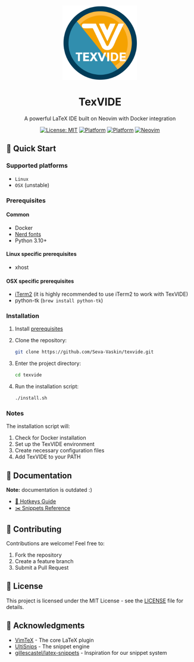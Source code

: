 <div align="center">
  <img src="img/logo.svg" alt="TexVIDE Logo" width="200"/>
  <h1>TexVIDE</h1>
  <p>A powerful LaTeX IDE built on Neovim with Docker integration</p>
</div>

<div align="center">
  
[![License: MIT](https://img.shields.io/badge/License-MIT-yellow.svg)](https://opensource.org/licenses/MIT)
[![Platform](https://img.shields.io/badge/Platform-Linux-blue.svg)](https://www.linux.org/)
[![Platform](https://img.shields.io/badge/Platform-OSX-blue.svg)](https://www.apple.com/macos/)
[![Neovim](https://img.shields.io/badge/Neovim-0.9+-green.svg)](https://neovim.io/)

</div>

## 🚀 Quick Start

### Supported platforms

- `Linux`
- `OSX` (unstable)

### Prerequisites

#### Common

- Docker
- [Nerd fonts](https://www.nerdfonts.com/)
- Python 3.10+

#### Linux specific prerequisites

- xhost

#### OSX specific prerequisites

- [iTerm2](https://iterm2.com/) (it is highly recommended to use iTerm2 to work with TexVIDE)
- python-tk (`brew install python-tk`)

### Installation

1. Install [prerequisites](#prerequisites)

2. Clone the repository:

    ```bash
    git clone https://github.com/Seva-Vaskin/texvide.git
    ```

3. Enter the project directory:

    ```bash
    cd texvide
    ```

4. Run the installation script:

    ```bash
    ./install.sh
    ```

### Notes

The installation script will:
1. Check for Docker installation
2. Set up the TexVIDE environment
3. Create necessary configuration files
4. Add TexVIDE to your PATH

## 📖 Documentation

**Note:** documentation is outdated :)

- [🔑 Hotkeys Guide](docs/hotkeys.md)
- [✂️ Snippets Reference](docs/snippets.md)

## 🤝 Contributing

Contributions are welcome! Feel free to:

1. Fork the repository
2. Create a feature branch
3. Submit a Pull Request

## 📝 License

This project is licensed under the MIT License - see the [LICENSE](LICENSE) file for details.

## 🙏 Acknowledgments

- [VimTeX](https://github.com/lervag/vimtex) - The core LaTeX plugin
- [UltiSnips](https://github.com/SirVer/ultisnips) - The snippet engine
- [gillescastel/latex-snippets](https://github.com/gillescastel/latex-snippets) - Inspiration for our snippet system

